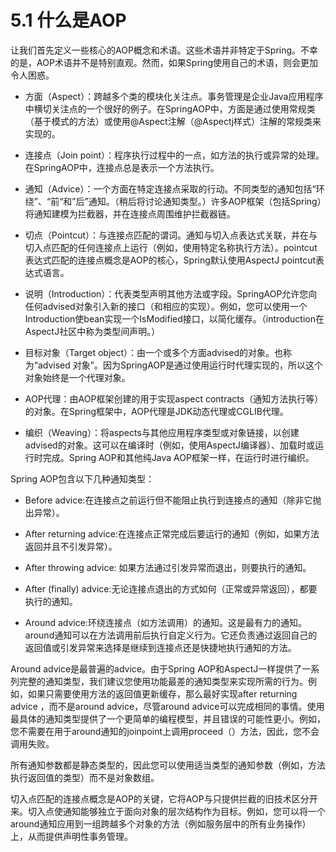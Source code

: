 # 5.1 什么是AOP

让我们首先定义一些核心的AOP概念和术语。这些术语并非特定于Spring。不幸的是，AOP术语并不是特别直观。然而，如果Spring使用自己的术语，则会更加令人困惑。

* 方面（Aspect）：跨越多个类的模块化关注点。事务管理是企业Java应用程序中横切关注点的一个很好的例子。在SpringAOP中，方面是通过使用常规类（基于模式的方法）或使用@Aspect注解（@Aspectj样式）注解的常规类来实现的。

* 连接点（Join point）：程序执行过程中的一点，如方法的执行或异常的处理。在SpringAOP中，连接点总是表示一个方法执行。

* 通知（Advice）：一个方面在特定连接点采取的行动。不同类型的通知包括“环绕”、“前“和”后”通知。（稍后将讨论通知类型。）许多AOP框架（包括Spring）将通知建模为拦截器，并在连接点周围维护拦截器链。
  
* 切点（Pointcut）：与连接点匹配的谓词。通知与切入点表达式关联，并在与切入点匹配的任何连接点上运行（例如，使用特定名称执行方法）。pointcut表达式匹配的连接点概念是AOP的核心，Spring默认使用AspectJ pointcut表达式语言。
 
* 说明（Introduction）：代表类型声明其他方法或字段。SpringAOP允许您向任何advised对象引入新的接口（和相应的实现）。例如，您可以使用一个Introduction使bean实现一个IsModified接口，以简化缓存。（introduction在AspectJ社区中称为类型间声明。）
  
* 目标对象（Target object）：由一个或多个方面advised的对象。也称为“advised 对象”。因为SpringAOP是通过使用运行时代理实现的，所以这个对象始终是一个代理对象。
  
* AOP代理：由AOP框架创建的用于实现aspect contracts（通知方法执行等）的对象。在Spring框架中，AOP代理是JDK动态代理或CGLIB代理。
  
* 编织（Weaving）：将aspects与其他应用程序类型或对象链接，以创建advised的对象。这可以在编译时（例如，使用AspectJ编译器）、加载时或运行时完成。Spring AOP和其他纯Java AOP框架一样，在运行时进行编织。

Spring AOP包含以下几种通知类型：

* Before advice:在连接点之前运行但不能阻止执行到连接点的通知（除非它抛出异常）。

* After returning advice:在连接点正常完成后要运行的通知（例如，如果方法返回并且不引发异常）。

* After throwing advice: 如果方法通过引发异常而退出，则要执行的通知。

* After (finally) advice:无论连接点退出的方式如何（正常或异常返回），都要执行的通知。

* Around advice:环绕连接点（如方法调用）的通知。这是最有力的通知。around通知可以在方法调用前后执行自定义行为。它还负责通过返回自己的返回值或引发异常来选择是继续到连接点还是快捷地执行通知的方法。

Around advice是最普遍的advice。由于Spring AOP和AspectJ一样提供了一系列完整的通知类型，我们建议您使用功能最差的通知类型来实现所需的行为。例如，如果只需要使用方法的返回值更新缓存，那么最好实现after returning advice ，而不是around advice，尽管around advice可以完成相同的事情。使用最具体的通知类型提供了一个更简单的编程模型，并且错误的可能性更小。例如，您不需要在用于around通知的joinpoint上调用proceed（）方法，因此，您不会调用失败。

所有通知参数都是静态类型的，因此您可以使用适当类型的通知参数（例如，方法执行返回值的类型）而不是对象数组。

切入点匹配的连接点概念是AOP的关键，它将AOP与只提供拦截的旧技术区分开来。切入点使通知能够独立于面向对象的层次结构作为目标。例如，您可以将一个around通知应用到一组跨越多个对象的方法（例如服务层中的所有业务操作）上，从而提供声明性事务管理。